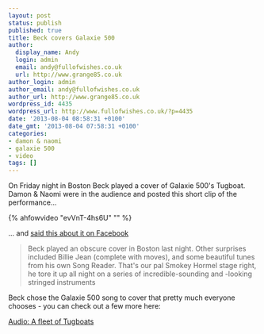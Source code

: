 ```yaml
---
layout: post
status: publish
published: true
title: Beck covers Galaxie 500
author:
  display_name: Andy
  login: admin
  email: andy@fullofwishes.co.uk
  url: http://www.grange85.co.uk
author_login: admin
author_email: andy@fullofwishes.co.uk
author_url: http://www.grange85.co.uk
wordpress_id: 4435
wordpress_url: http://www.fullofwishes.co.uk/?p=4435
date: '2013-08-04 08:58:31 +0100'
date_gmt: '2013-08-04 07:58:31 +0100'
categories:
- damon & naomi
- galaxie 500
- video
tags: []
---
```

<p>On Friday night in Boston Beck played a cover of Galaxie 500's Tugboat. Damon & Naomi were in the audience and posted this short clip of the performance...</p>
{% ahfowvideo "evVnT-4hs6U" "" %}
<p>... and <a href="https://www.facebook.com/damonandnaomi">said this about it on Facebook</a></p>
<blockquote><p>Beck played an obscure cover in Boston last night. Other surprises included Billie Jean (complete with moves), and some beautiful tunes from his own Song Reader. That's our pal Smokey Hormel stage right, he tore it up all night on a series of incredible-sounding and -looking stringed instruments</p></blockquote>
<p>Beck chose the Galaxie 500 song to cover that pretty much everyone chooses - you can check out a few more here:</p>
<p><a href="/2010/06/15/audio-a-fleet-of-tugboats/" title="Audio: A fleet of Tugboats">Audio: A fleet of Tugboats</a></p>
